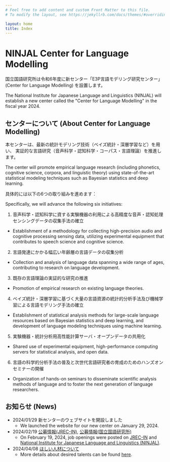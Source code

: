 ```yaml
---
# Feel free to add content and custom Front Matter to this file.
# To modify the layout, see https://jekyllrb.com/docs/themes/#overriding-theme-defaults

layout: home
title: Index
---
```

# NINJAL Center for Language Modelling

国立国語研究所は令和6年度に新センター「E3P言語モデリング研究センター」(Center for Language Modelling) を設置します。

The National Institute for Japanese Language and Linguistics (NINJAL) will establish a new center called the "Center for Language Modelling" in the fiscal year 2024.

## センターについて (About Center for Language Modelling)

本センターは、最新の統計モデリング技術（ベイズ統計・深層学習など）を用い、
実証的な言語研究（音声科学・認知科学・コーパス・言語理論）を推進します。

The center will promote empirical language research (including phonetics, cognitive science, corpora, and linguistic theory) using state-of-the-art statistical modeling techniques such as Bayesian statistics and deep learning.

具体的には以下の6つの取り組みを進めます：

Specifically, we will advance the following six initiatives:

1. 音声科学・認知科学に資する実験機器の利用による高精度な音声・認知処理センシングデータの収集手法の確立
  - Establishment of a methodology for collecting high-precision audio and cognitive processing sensing data, utilizing experimental equipment that contributes to speech science and cognitive science.
2. 言語発達にかかる幅広い年齢層の言語データの収集分析
  - Collection and analysis of language data spanning a wide range of ages, contributing to research on language development.
3. 既存の言語理論の実証的な研究の推進
  - Promotion of empirical research on existing language theories.
4. ベイズ統計・深層学習に基づく大量の言語資源の統計的分析手法及び機械学習による言語モデリング手法の確立
  - Establishment of statistical analysis methods for large-scale language resources based on Bayesian statistics and deep learning, and development of language modeling techniques using machine learning.
5. 実験機器・統計分析用高性能計算サーバ・オープンデータの共用化
  - Shared use of experimental equipment, high-performance computing servers for statistical analysis, and open data.
6. 言語の科学的分析手法の普及と次世代言語研究者の育成のためのハンズオンセミナーの開催
  - Organization of hands-on seminars to disseminate scientific analysis methods of language and to foster the next generation of language researchers.

## お知らせ (News)

- 2024/01/29 新センターのウェブサイトを開設しました
  - We launched the website for our new center on January 29, 2024.
- 2024/02/19 [公募情報(JREC-IN)](https://jrecin.jst.go.jp/seek/SeekJorDetail?id=D124021167), [公募情報(国立国語研究所)](https://www.ninjal.ac.jp/info/jobs/)
  - On February 19, 2024, job openings were posted on [JREC-IN](https://jrecin.jst.go.jp/seek/SeekJorDetail?id=D124021167) and [National Institute for Japanese Language and Linguistics (NINJAL)](https://www.ninjal.ac.jp/english/info/jobs/).
- 2024/04/08 [ほしい人材について](hr.html)
  - More details about desired talents can be found [here](hr.html).

